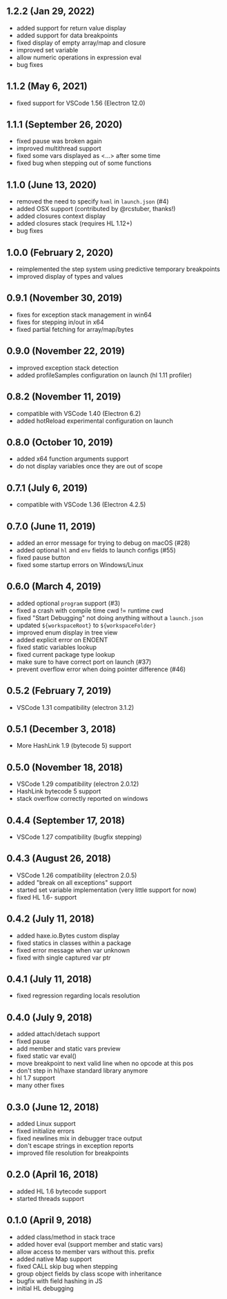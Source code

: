 ## 1.2.2 (Jan 29, 2022)

* added support for return value display
* added support for data breakpoints
* fixed display of empty array/map and closure
* improved set variable
* allow numeric operations in expression eval
* bug fixes

## 1.1.2 (May 6, 2021)

* fixed support for VSCode 1.56 (Electron 12.0)

## 1.1.1 (September 26, 2020)

* fixed pause was broken again
* improved multithread support
* fixed some vars displayed as <...> after some time
* fixed bug when stepping out of some functions

## 1.1.0 (June 13, 2020)

* removed the need to specify `hxml` in `launch.json` (#4)
* added OSX support (contributed by @rcstuber, thanks!)
* added closures context display
* added closures stack (requires HL 1.12+)
* bug fixes

## 1.0.0 (February 2, 2020)

* reimplemented the step system using predictive temporary breakpoints
* improved display of types and values

## 0.9.1 (November 30, 2019)

* fixes for exception stack management in win64
* fixes for stepping in/out in x64
* fixed partial fetching for array/map/bytes

## 0.9.0 (November 22, 2019)

* improved exception stack detection
* added profileSamples configuration on launch (hl 1.11 profiler)

## 0.8.2 (November 11, 2019)

* compatible with VSCode 1.40 (Electron 6.2)
* added hotReload experimental configuration on launch

## 0.8.0 (October 10, 2019)

* added x64 function arguments support
* do not display variables once they are out of scope

## 0.7.1 (July 6, 2019)

* compatible with VSCode 1.36 (Electron 4.2.5)

## 0.7.0 (June 11, 2019)

* added an error message for trying to debug on macOS (#28)
* added optional `hl` and `env` fields to launch configs (#55)
* fixed pause button
* fixed some startup errors on Windows/Linux

## 0.6.0 (March 4, 2019)

* added optional `program` support (#3)
* fixed a crash with compile time cwd != runtime cwd
* fixed "Start Debugging" not doing anything without a `launch.json`
* updated `${workspaceRoot}` to `${workspaceFolder}`
* improved enum display in tree view
* added explicit error on ENOENT
* fixed static variables lookup
* fixed current package type lookup
* make sure to have correct port on launch (#37)
* prevent overflow error when doing pointer difference (#46)

## 0.5.2 (February 7, 2019)

* VSCode 1.31 compatibility (electron 3.1.2)

## 0.5.1 (December 3, 2018)

* More HashLink 1.9 (bytecode 5) support

## 0.5.0 (November 18, 2018)

* VSCode 1.29 compatibility (electron 2.0.12)
* HashLink bytecode 5 support
* stack overflow correctly reported on windows

## 0.4.4 (September 17, 2018)

* VSCode 1.27 compatibility (bugfix stepping)

## 0.4.3 (August 26, 2018)

* VSCode 1.26 compatibility (electron 2.0.5)
* added "break on all exceptions" support
* started set variable implementation (very little support for now)
* fixed HL 1.6- support

## 0.4.2 (July 11, 2018)

* added haxe.io.Bytes custom display
* fixed statics in classes within a package
* fixed error message when var unknown
* fixed with single captured var ptr

## 0.4.1 (July 11, 2018)

* fixed regression regarding locals resolution

## 0.4.0 (July 9, 2018)

* added attach/detach support
* fixed pause
* add member and static vars preview
* fixed static var eval()
* move breakpoint to next valid line when no opcode at this pos
* don't step in hl/haxe standard library anymore
* hl 1.7 support
* many other fixes

## 0.3.0 (June 12, 2018)

* added Linux support
* fixed initialize errors
* fixed newlines mix in debugger trace output
* don't escape strings in exception reports
* improved file resolution for breakpoints

## 0.2.0 (April 16, 2018)

* added HL 1.6 bytecode support
* started threads support

## 0.1.0 (April 9, 2018)

* added class/method in stack trace
* added hover eval (support member and static vars)
* allow access to member vars without this. prefix
* added native Map support
* fixed CALL skip bug when stepping
* group object fields by class scope with inheritance
* bugfix with field hashing in JS
* initial HL debugging
